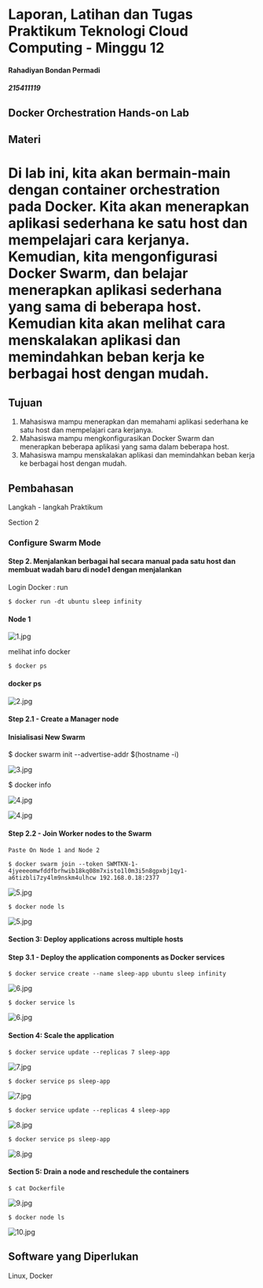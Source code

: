 # Laporan, Latihan dan Tugas Praktikum Teknologi Cloud Computing - Minggu 12 
#### Rahadiyan Bondan Permadi
##### 215411119

## Docker Orchestration Hands-on Lab


## Materi
 
# Di lab ini, kita akan bermain-main dengan container orchestration pada Docker. Kita akan menerapkan aplikasi sederhana ke satu host dan mempelajari cara kerjanya. Kemudian, kita mengonfigurasi Docker Swarm, dan belajar menerapkan aplikasi sederhana yang sama di beberapa host. Kemudian kita akan melihat cara menskalakan aplikasi dan memindahkan beban kerja ke berbagai host dengan mudah.

## Tujuan

1.  Mahasiswa mampu menerapkan dan memahami aplikasi sederhana ke satu host dan mempelajari cara kerjanya.
2.  Mahasiswa mampu mengkonfigurasikan Docker Swarm dan menerapkan beberapa aplikasi yang sama dalam beberapa host.
3.  Mahasiswa mampu menskalakan aplikasi dan memindahkan beban kerja ke berbagai host dengan mudah.


## Pembahasan

Langkah - langkah Praktikum

Section 2

### Configure Swarm Mode

#### Step 2. Menjalankan berbagai hal secara manual pada satu host dan membuat wadah baru di node1 dengan menjalankan

Login Docker : run

    $ docker run -dt ubuntu sleep infinity
   
#### Node 1
   
![1.jpg](https://raw.githubusercontent.com/rbp-x/tekn-cloud-computing/main/minggu-12/Pict/1.%20Node%201.jpg)


melihat info docker

    $ docker ps

#### docker ps
   
![2.jpg](https://raw.githubusercontent.com/rbp-x/tekn-cloud-computing/main/minggu-12/Pict/2.%20docker-ps.jpg)

#### Step 2.1 - Create a Manager node

#### Inisialisasi New Swarm

   $ docker swarm init --advertise-addr $(hostname -i)

![3.jpg](https://raw.githubusercontent.com/rbp-x/tekn-cloud-computing/main/minggu-12/Pict/3.%20docker%20swarm.jpg)

   $ docker info

![4.jpg](https://raw.githubusercontent.com/rbp-x/tekn-cloud-computing/main/minggu-12/Pict/4.%20docker%20info%202.jpg)

![4.jpg](https://raw.githubusercontent.com/rbp-x/tekn-cloud-computing/main/minggu-12/Pict/4.%20docker%20info.jpg)

#### Step 2.2 - Join Worker nodes to the Swarm

	Paste On Node 1 and Node 2

    $ docker swarm join --token SWMTKN-1-4jyeeeomwfddfbrhwib18kq08m7xisto1l0m3i5n8gpxbj1qy1-a6tizbli7zy4lm9nskm4ulhcw 192.168.0.18:2377

![5.jpg](https://raw.githubusercontent.com/rbp-x/tekn-cloud-computing/main/minggu-12/Pict/5.join%20node-2-3.jpg)

    $ docker node ls

![5.jpg](https://raw.githubusercontent.com/rbp-x/tekn-cloud-computing/main/minggu-12/Pict/5.joined%20node-2-3.jpg)

#### Section 3: Deploy applications across multiple hosts
#### Step 3.1 - Deploy the application components as Docker services

    $ docker service create --name sleep-app ubuntu sleep infinity

![6.jpg](https://raw.githubusercontent.com/rbp-x/tekn-cloud-computing/main/minggu-12/Pict/6.docker%20service%20ls.jpg)

    $ docker service ls

![6.jpg](https://raw.githubusercontent.com/rbp-x/tekn-cloud-computing/main/minggu-12/Pict/6.docker%20sleep.jpg)

#### Section 4: Scale the application

    $ docker service update --replicas 7 sleep-app

![7.jpg](https://raw.githubusercontent.com/rbp-x/tekn-cloud-computing/main/minggu-12/Pict/7.docker%20sleep.jpg)

    $ docker service ps sleep-app

![7.jpg](https://raw.githubusercontent.com/rbp-x/tekn-cloud-computing/main/minggu-12/Pict/7.docker%20sleep2.jpg)

    $ docker service update --replicas 4 sleep-app

![8.jpg](https://raw.githubusercontent.com/rbp-x/tekn-cloud-computing/main/minggu-12/Pict/8.docker%20slepp.jpg)

    $ docker service ps sleep-app

![8.jpg](https://raw.githubusercontent.com/rbp-x/tekn-cloud-computing/main/minggu-12/Pict/8.docker%20slepp2.jpg)
 
#### Section 5: Drain a node and reschedule the containers

    $ cat Dockerfile

![9.jpg](https://raw.githubusercontent.com/rbp-x/tekn-cloud-computing/main/minggu-12/Pict/9.docker%20node%20ls.jpg)

    $ docker node ls

![10.jpg](https://raw.githubusercontent.com/rbp-x/tekn-cloud-computing/main/minggu-12/Pict/10.docker%20node%20.jpg)


## Software yang Diperlukan

Linux, Docker

```

